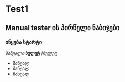 # Test1
## Manual tester ის პირწელი ნაბიჯები
### იწყება სტარტი

*მანუალი*
**ბულეტ**
/ბულეტ
- მანუალ
- მანუალ
- მანუალ
